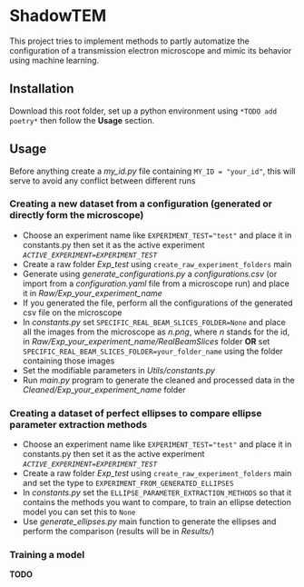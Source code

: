 # ShadowTEM

This project tries to implement methods to partly automatize the configuration
of a transmission electron microscope and mimic its behavior using machine learning.


## Installation
Download this root folder, set up a python environment using `*TODO add poetry*`
then follow the **Usage** section.

## Usage
Before anything create a _my_id.py_ file containing `MY_ID = "your_id"`, this will serve to avoid any conflict between different runs

### Creating a new dataset from a configuration (generated or directly form the microscope)
- Choose an experiment name like `EXPERIMENT_TEST="test"` and place it in constants.py then set it as the active experiment _`ACTIVE_EXPERIMENT=EXPERIMENT_TEST`_
- Create a raw folder _Exp_test_ using `create_raw_experiment_folders` main
- Generate using _generate_configurations.py_ a _configurations.csv_ (or import from a _configuration.yaml_ file from a microscope run) and place it in _Raw/Exp_your_experiment_name_
- If you generated the file, perform all the configurations of the generated csv file on the microscope 
- In _constants.py_ set `SPECIFIC_REAL_BEAM_SLICES_FOLDER=None` and place all the images from the microscope as _n.png_, where _n_ stands for the id, in _Raw/Exp_your_experiment_name/RealBeamSlices_ folder **OR** set `SPECIFIC_REAL_BEAM_SLICES_FOLDER=your_folder_name` using the folder containing those images 
- Set the modifiable parameters in _Utils/constants.py_
- Run _main.py_ program to generate the cleaned and processed data in the _Cleaned/Exp_your_experiment_name_ folder

### Creating a dataset of perfect ellipses to compare ellipse parameter extraction methods
- Choose an experiment name like `EXPERIMENT_TEST="test"` and place it in constants.py then set it as the active experiment _`ACTIVE_EXPERIMENT=EXPERIMENT_TEST`_
- Create a raw folder _Exp_test_ using `create_raw_experiment_folders` main and set the type to `EXPERIMENT_FROM_GENERATED_ELLIPSES`
- In _constants.py_ set the `ELLIPSE_PARAMETER_EXTRACTION_METHODS` so that it contains the methods you want to compare, to train an ellipse detection model you can set this to `None`
- Use _generate_ellipses.py_ main function to generate the ellipses and perform the comparison (results will be in _Results/_)

### Training a model
**TODO**